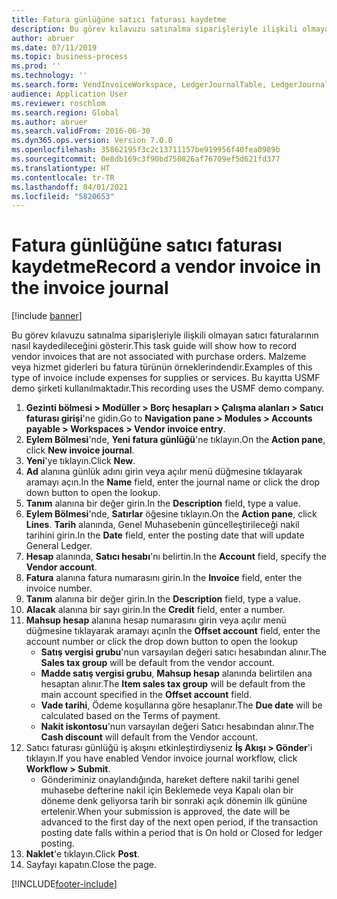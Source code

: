 ```yaml
---
title: Fatura günlüğüne satıcı faturası kaydetme
description: Bu görev kılavuzu satınalma siparişleriyle ilişkili olmayan satıcı faturalarının nasıl kaydedileceğini gösterir.
author: abruer
ms.date: 07/11/2019
ms.topic: business-process
ms.prod: ''
ms.technology: ''
ms.search.form: VendInvoiceWorkspace, LedgerJournalTable, LedgerJournalTransVendInvoice
audience: Application User
ms.reviewer: roschlom
ms.search.region: Global
ms.author: abruer
ms.search.validFrom: 2016-06-30
ms.dyn365.ops.version: Version 7.0.0
ms.openlocfilehash: 35862195f3c2c13711157be919956f40fea0989b
ms.sourcegitcommit: 0e8db169c3f90bd750826af76709ef5d621fd377
ms.translationtype: HT
ms.contentlocale: tr-TR
ms.lasthandoff: 04/01/2021
ms.locfileid: "5820653"
---
```

# <a name="record-a-vendor-invoice-in-the-invoice-journal"></a><span data-ttu-id="3957b-103">Fatura günlüğüne satıcı faturası kaydetme</span><span class="sxs-lookup"><span data-stu-id="3957b-103">Record a vendor invoice in the invoice journal</span></span>

[!include [banner](../../includes/banner.md)]

<span data-ttu-id="3957b-104">Bu görev kılavuzu satınalma siparişleriyle ilişkili olmayan satıcı faturalarının nasıl kaydedileceğini gösterir.</span><span class="sxs-lookup"><span data-stu-id="3957b-104">This task guide will show how to record vendor invoices that are not associated with purchase orders.</span></span> <span data-ttu-id="3957b-105">Malzeme veya hizmet giderleri bu fatura türünün örneklerindendir.</span><span class="sxs-lookup"><span data-stu-id="3957b-105">Examples of this type of invoice include expenses for supplies or services.</span></span>  <span data-ttu-id="3957b-106">Bu kayıtta USMF demo şirketi kullanılmaktadır.</span><span class="sxs-lookup"><span data-stu-id="3957b-106">This recording uses the USMF demo company.</span></span>

1. <span data-ttu-id="3957b-107">**Gezinti bölmesi > Modüller > Borç hesapları > Çalışma alanları > Satıcı faturası girişi**'ne gidin.</span><span class="sxs-lookup"><span data-stu-id="3957b-107">Go to **Navigation pane > Modules > Accounts payable > Workspaces > Vendor invoice entry**.</span></span>
2. <span data-ttu-id="3957b-108">**Eylem Bölmesi**'nde, **Yeni fatura günlüğü**'ne tıklayın.</span><span class="sxs-lookup"><span data-stu-id="3957b-108">On the **Action pane**, click **New invoice journal**.</span></span>
3. <span data-ttu-id="3957b-109">**Yeni**'ye tıklayın.</span><span class="sxs-lookup"><span data-stu-id="3957b-109">Click **New**.</span></span>
4. <span data-ttu-id="3957b-110">**Ad** alanına günlük adını girin veya açılır menü düğmesine tıklayarak aramayı açın.</span><span class="sxs-lookup"><span data-stu-id="3957b-110">In the **Name** field, enter the journal name or click the drop down button to open the lookup.</span></span>
5. <span data-ttu-id="3957b-111">**Tanım** alanına bir değer girin.</span><span class="sxs-lookup"><span data-stu-id="3957b-111">In the **Description** field, type a value.</span></span>
6. <span data-ttu-id="3957b-112">**Eylem Bölmesi**'nde, **Satırlar** öğesine tıklayın.</span><span class="sxs-lookup"><span data-stu-id="3957b-112">On the **Action pane**, click **Lines**.</span></span> <span data-ttu-id="3957b-113">**Tarih** alanında, Genel Muhasebenin güncelleştirileceği nakil tarihini girin.</span><span class="sxs-lookup"><span data-stu-id="3957b-113">In the **Date** field, enter the posting date that will update General Ledger.</span></span>  
7. <span data-ttu-id="3957b-114">**Hesap** alanında, **Satıcı hesabı**'nı belirtin.</span><span class="sxs-lookup"><span data-stu-id="3957b-114">In the **Account** field, specify the **Vendor account**.</span></span>
8. <span data-ttu-id="3957b-115">**Fatura** alanına fatura numarasını girin.</span><span class="sxs-lookup"><span data-stu-id="3957b-115">In the **Invoice** field, enter the invoice number.</span></span>
9. <span data-ttu-id="3957b-116">**Tanım** alanına bir değer girin.</span><span class="sxs-lookup"><span data-stu-id="3957b-116">In the **Description** field, type a value.</span></span>
10. <span data-ttu-id="3957b-117">**Alacak** alanına bir sayı girin.</span><span class="sxs-lookup"><span data-stu-id="3957b-117">In the **Credit** field, enter a number.</span></span>
11. <span data-ttu-id="3957b-118">**Mahsup hesap** alanına hesap numarasını girin veya açılır menü düğmesine tıklayarak aramayı açın</span><span class="sxs-lookup"><span data-stu-id="3957b-118">In the **Offset account** field, enter the account number or click the drop down button to open the lookup</span></span>
    * <span data-ttu-id="3957b-119">**Satış vergisi grubu**'nun varsayılan değeri satıcı hesabından alınır.</span><span class="sxs-lookup"><span data-stu-id="3957b-119">The **Sales tax group** will be default from the vendor account.</span></span>  
    * <span data-ttu-id="3957b-120">**Madde satış vergisi grubu**, **Mahsup hesap** alanında belirtilen ana hesaptan alınır.</span><span class="sxs-lookup"><span data-stu-id="3957b-120">The **Item sales tax group** will be default from the main account specified in the **Offset account** field.</span></span>  
    * <span data-ttu-id="3957b-121">**Vade tarihi**, Ödeme koşullarına göre hesaplanır.</span><span class="sxs-lookup"><span data-stu-id="3957b-121">The **Due date** will be calculated based on the Terms of payment.</span></span>  
    * <span data-ttu-id="3957b-122">**Nakit iskontosu**'nun varsayılan değeri Satıcı hesabından alınır.</span><span class="sxs-lookup"><span data-stu-id="3957b-122">The **Cash discount** will default from the Vendor account.</span></span>
12. <span data-ttu-id="3957b-123">Satıcı faturası günlüğü iş akışını etkinleştirdiyseniz **İş Akışı > Gönder**'i tıklayın.</span><span class="sxs-lookup"><span data-stu-id="3957b-123">If you have enabled Vendor invoice journal workflow, click **Workflow > Submit**.</span></span>
    * <span data-ttu-id="3957b-124">Gönderiminiz onaylandığında, hareket deftere nakil tarihi genel muhasebe defterine nakil için Beklemede veya Kapalı olan bir döneme denk geliyorsa tarih bir sonraki açık dönemin ilk gününe ertelenir.</span><span class="sxs-lookup"><span data-stu-id="3957b-124">When your submission is approved, the date will be advanced to the first day of the next open period, if the transaction posting date falls within a period that is On hold or Closed for ledger posting.</span></span>
12. <span data-ttu-id="3957b-125">**Naklet**'e tıklayın.</span><span class="sxs-lookup"><span data-stu-id="3957b-125">Click **Post**.</span></span>
13. <span data-ttu-id="3957b-126">Sayfayı kapatın.</span><span class="sxs-lookup"><span data-stu-id="3957b-126">Close the page.</span></span>



[!INCLUDE[footer-include](../../../includes/footer-banner.md)]